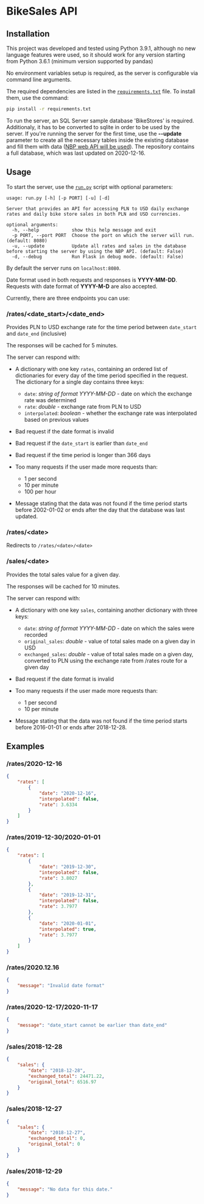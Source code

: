 # BikeSales API

## Installation

This project was developed and tested using Python 3.9.1, although no new  language features were used, so it should work for any version starting from Python 3.6.1 (minimum version supported by pandas)

No environment variables setup is required, as the server is configurable via command line arguments.

The required dependencies are listed in the [`requirements.txt`](requirements.txt) file. To install them, use the command:

```bash
pip install -r requirements.txt
```

To run the server, an SQL Server sample database 'BikeStores' is required. Additionaly, it has to be converted to sqlite in order to be used by the server. If you're running the server for the first time, use the **--update** parameter to create all the necessary tables inside the existing database and fill them with data ([NBP web API will be used](http://api.nbp.pl/)). The repository contains a full database, which was last updated on 2020-12-16.

## Usage

To start the server, use the [`run.py`](run.py) script with optional parameters:

```text
usage: run.py [-h] [-p PORT] [-u] [-d]

Server that provides an API for accessing PLN to USD daily exchange rates and daily bike store sales in both PLN and USD currencies.

optional arguments:
  -h, --help            show this help message and exit
  -p PORT, --port PORT  Choose the port on which the server will run. (default: 8080)
  -u, --update          Update all rates and sales in the database before starting the server by using the NBP API. (default: False)
  -d, --debug           Run Flask in debug mode. (default: False)
```

By default the server runs on ```localhost:8080```.

Date format used in both requests and responses is **YYYY-MM-DD**.
Requests with date format of **YYYY-M-D** are also accepted.

Currently, there are three endpoints you can use:

### /rates/\<date_start>/\<date_end>

Provides PLN to USD exchange rate for the time period between `date_start` and `date_end` (inclusive)

The responses will be cached for 5 minutes.

The server can respond with:

* A dictionary with one key `rates`, containing an ordered list of dictionaries for every day of the time period specified in the request. The dictionary for a single day contains three keys:

  * `date`: *string of format YYYY-MM-DD* - date on which the exchange rate was determined
  * `rate`: *double* - exchange rate from PLN to USD
  * `interpolated`: *boolean* - whether the exchange rate was interpolated based on previous values

* Bad request if the date format is invalid

* Bad request if the `date_start` is earlier than `date_end`

* Bad request if the time period is longer than 366 days

* Too many requests if the user made more requests than:

  * 1 per second
  * 10 per minute
  * 100 per hour

* Message stating that the data was not found if the time period starts before 2002-01-02 or ends after the day that the database was last updated.

### /rates/\<date>

Redirects to `/rates/<date>/<date>`

### /sales/\<date>

Provides the total sales value for a given day.

The responses will be cached for 10 minutes.

The server can respond with:

* A dictionary with one key `sales`, containing another dictionary with three keys:

  * `date`: *string of format YYYY-MM-DD* - date on which the sales were recorded
  * `original_sales`: *double* - value of total sales made on a given day in USD
  * `exchanged_sales`: *double* - value of total sales made on a given day, converted to PLN using the exchange rate from /rates route for a given day

* Bad request if the date format is invalid

* Too many requests if the user made more requests than:

  * 1 per second
  * 10 per minute

* Message stating that the data was not found if the time period starts before 2016-01-01 or ends after 2018-12-28.

## Examples

### /rates/2020-12-16

```json
{
    "rates": [
        {
            "date": "2020-12-16",
            "interpolated": false,
            "rate": 3.6334
        }
    ]
}
```

### /rates/2019-12-30/2020-01-01

```json
{
    "rates": [
        {
            "date": "2019-12-30",
            "interpolated": false,
            "rate": 3.8027
        },
        {
            "date": "2019-12-31",
            "interpolated": false,
            "rate": 3.7977
        },
        {
            "date": "2020-01-01",
            "interpolated": true,
            "rate": 3.7977
        }
    ]
}
```

### /rates/2020.12.16

```json
{
    "message": "Invalid date format"
}
```

### /rates/2020-12-17/2020-11-17

```json
{
    "message": "date_start cannot be earlier than date_end"
}
```

### /sales/2018-12-28

```json
{
    "sales": {
        "date": "2018-12-28",
        "exchanged_total": 24471.22,
        "original_total": 6516.97
    }
}
```

### /sales/2018-12-27

```json
{
    "sales": {
        "date": "2018-12-27",
        "exchanged_total": 0,
        "original_total": 0
    }
}
```

### /sales/2018-12-29

```json
{
    "message": "No data for this date."
}
```

